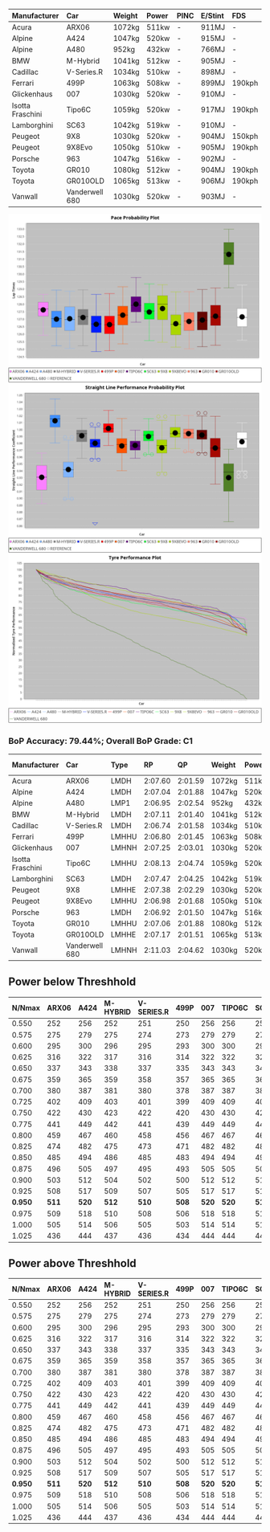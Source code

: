 | Manufacturer     | Car            | Weight | Power | PINC    | E/Stint | FDS     |
|:-|:-|:-|:-|:-|:-|:-|
| Acura            | ARX06          | 1072kg | 511kw |    -    | 911MJ   |    -    |
| Alpine           | A424           | 1047kg | 520kw |    -    | 915MJ   |    -    |
| Alpine           | A480           | 952kg  | 432kw |    -    | 766MJ   |    -    |
| BMW              | M-Hybrid       | 1041kg | 512kw |    -    | 905MJ   |    -    |
| Cadillac         | V-Series.R     | 1034kg | 510kw |    -    | 898MJ   |    -    |
| Ferrari          | 499P           | 1063kg | 508kw |    -    | 899MJ   | 190kph  |
| Glickenhaus      | 007            | 1030kg | 520kw |    -    | 910MJ   |    -    |
| Isotta Fraschini | Tipo6C         | 1059kg | 520kw |    -    | 917MJ   | 190kph  |
| Lamborghini      | SC63           | 1042kg | 519kw |    -    | 910MJ   |    -    |
| Peugeot          | 9X8            | 1030kg | 520kw |    -    | 904MJ   | 150kph  |
| Peugeot          | 9X8Evo         | 1050kg | 510kw |    -    | 905MJ   | 190kph  |
| Porsche          | 963            | 1047kg | 516kw |    -    | 902MJ   |    -    |
| Toyota           | GR010          | 1080kg | 512kw |    -    | 904MJ   | 190kph  |
| Toyota           | GR010OLD       | 1065kg | 513kw |    -    | 906MJ   | 190kph  |
| Vanwall          | Vanderwell 680 | 1030kg | 520kw |    -    | 903MJ   |    -    |

![PACECHART](./IMG/CUSTOM.png)
![STRAIGHTLINEPERFORMANCECHART](./IMG/CUSTOM_sp.png)
![TYREPERFORMANCECHART](./IMG/CUSTOM_tw.png)

### BoP Accuracy: 79.44%; Overall BoP Grade: C1
| Manufacturer     | Car            | Type  | RP      | QP      | Weight | Power¹ | Threshhold | PINC    | Power² | E/Stint | AVG Vmax  | FDS     | RDLC | L/Stint | BOP-Grade | Model Accuracy | Model Points | Match%  | SimDiff |
|:-|:-|:-|:-|:-|:-|:-|:-|:-|:-|:-|:-|:-|:-|:-|:-|:-|:-|:-|:-|
| Acura            | ARX06          | LMDH  | 2:07.60 | 2:01.59 | 1072kg | 511kw  | 210.0kph   |    -    | 511kw  |  911MJ  | 296.95kph |    -    | 1.00 | 25      | +D1       | 100.00%        | 995          | 69.02%  | #       |
| Alpine           | A424           | LMDH  | 2:07.04 | 2:01.88 | 1047kg | 520kw  | 210.0kph   |    -    | 520kw  |  915MJ  | 312.10kph |    -    | 1.00 | 25      | -A2       | 86.43%         | 618          | 90.65%  | ±2.41s  |
| Alpine           | A480           | LMP1  | 2:06.95 | 2:02.54 |  952kg | 432kw  | 210.0kph   |    -    | 432kw  |  766MJ  | 297.78kph |    -    | 0.98 | 23      | ~A1       | 68.63%         | 967          | 97.56%  | ±0.16s  |
| BMW              | M-Hybrid       | LMDH  | 2:07.11 | 2:01.40 | 1041kg | 512kw  | 210.0kph   |    -    | 512kw  |  905MJ  | 308.13kph |    -    | 1.02 | 25      | -B1       | 93.77%         | 1672         | 89.30%  | ±2.67s  |
| Cadillac         | V-Series.R     | LMDH  | 2:06.74 | 2:01.58 | 1034kg | 510kw  | 210.0kph   |    -    | 510kw  |  898MJ  | 305.42kph |    -    | 1.03 | 25      | -C1       | 83.12%         | 1921         | 78.78%  | ±3.33s  |
| Ferrari          | 499P           | LMHHU | 2:06.80 | 2:01.45 | 1063kg | 508kw  | 210.0kph   |    -    | 508kw  |  899MJ  | 307.95kph | 190kph  | 1.03 | 25      | -B1       | 69.49%         | 1950         | 89.06%  | ±2.92s  |
| Glickenhaus      | 007            | LMHNH | 2:07.25 | 2:03.01 | 1030kg | 520kw  | 210.0kph   |    -    | 520kw  |  910MJ  | 307.31kph |    -    | 0.96 | 25      | ~A1       | 89.50%         | 1518         | 98.97%  | ±2.02s  |
| Isotta Fraschini | Tipo6C         | LMHHU | 2:08.13 | 2:04.74 | 1059kg | 520kw  | 210.0kph   |    -    | 520kw  |  917MJ  | 305.90kph | 190kph  | 1.04 | 25      | +Ω1       | 73.56%         | 64           | 43.91%  | ±2.88s  |
| Lamborghini      | SC63           | LMDH  | 2:07.47 | 2:04.25 | 1042kg | 519kw  | 210.0kph   |    -    | 519kw  |  910MJ  | 308.53kph |    -    | 1.05 | 25      | +A2       | 95.82%         | 459          | 91.68%  | ±2.70s  |
| Peugeot          | 9X8            | LMHHE | 2:07.38 | 2:02.29 | 1030kg | 520kw  | 210.0kph   |    -    | 520kw  |  904MJ  | 306.29kph | 150kph  | 1.03 | 25      | ~A1       | 88.75%         | 2383         | 100.00% | ±0.96s  |
| Peugeot          | 9X8Evo         | LMHHU | 2:06.98 | 2:01.68 | 1050kg | 510kw  | 210.0kph   |    -    | 510kw  |  905MJ  | 308.10kph | 190kph  | 1.00 | 25      | ~A1       | 66.97%         | 221          | 98.56%  | ±2.84s  |
| Porsche          | 963            | LMDH  | 2:06.92 | 2:01.50 | 1047kg | 516kw  | 210.0kph   |    -    | 516kw  |  902MJ  | 308.33kph |    -    | 1.01 | 25      | -B1       | 81.02%         | 5243         | 88.35%  | ±2.17s  |
| Toyota           | GR010          | LMHHU | 2:07.06 | 2:01.88 | 1080kg | 512kw  | 210.0kph   |    -    | 512kw  |  904MJ  | 305.79kph | 190kph  | 1.01 | 25      | ~A1       | 73.70%         | 2701         | 99.71%  | ±3.33s  |
| Toyota           | GR010OLD       | LMHHE | 2:07.17 | 2:01.51 | 1065kg | 513kw  | 210.0kph   |    -    | 513kw  |  906MJ  | 304.19kph | 190kph  | 1.02 | 25      | -A2       | 99.03%         | 1536         | 90.42%  | ±1.03s  |
| Vanwall          | Vanderwell 680 | LMHNH | 2:11.03 | 2:04.62 | 1030kg | 520kw  | 210.0kph   |    -    | 520kw  |  903MJ  | 299.97kph |    -    | 1.02 | 25      | +Ω2       | 97.01%         | 649          | -34.38% | ±0.53s  |

## Power below Threshhold
| N/Nmax    | ARX06   | A424    | M-HYBRID | V-SERIES.R | 499P    | 007     | TIPO6C  | SC63    | 9X8     | 9X8EVO  | 963     | GR010   | GR010OLD | VANDERWELL 680 | ​     | RPM      | A480    |
|:-|:-|:-|:-|:-|:-|:-|:-|:-|:-|:-|:-|:-|:-|:-|:-|:-|:-|
|  0.550    |  252    |  256    |  252     |  251       |  250    |  256    |  256    |  256    |  256    |  251    |  254    |  252    |  253     |  256           |  ​    |   --     |   -     |
|  0.575    |  275    |  279    |  275     |  274       |  273    |  279    |  279    |  279    |  279    |  274    |  277    |  275    |  276     |  279           |  ​    |   --     |   -     |
|  0.600    |  295    |  300    |  296     |  295       |  293    |  300    |  300    |  299    |  300    |  295    |  298    |  296    |  296     |  300           |  ​    |   --     |   -     |
|  0.625    |  316    |  322    |  317     |  316       |  314    |  322    |  322    |  321    |  322    |  316    |  319    |  317    |  317     |  322           |  ​    |   --     |   -     |
|  0.650    |  337    |  343    |  338     |  337       |  335    |  343    |  343    |  342    |  343    |  337    |  340    |  338    |  338     |  343           |  ​    |   --     |   -     |
|  0.675    |  359    |  365    |  359     |  358       |  357    |  365    |  365    |  364    |  365    |  358    |  362    |  359    |  360     |  365           |  ​    |   --     |   -     |
|  0.700    |  380    |  387    |  381     |  380       |  378    |  387    |  387    |  386    |  387    |  380    |  384    |  381    |  382     |  387           |  ​    |   --     |   -     |
|  0.725    |  402    |  409    |  403     |  401       |  399    |  409    |  409    |  408    |  409    |  401    |  406    |  403    |  403     |  409           |  ​    |   --     |   -     |
|  0.750    |  422    |  430    |  423     |  422       |  420    |  430    |  430    |  429    |  430    |  422    |  427    |  423    |  424     |  430           |  ​    |   --     |   -     |
|  0.775    |  441    |  449    |  442     |  441       |  439    |  449    |  449    |  448    |  449    |  441    |  446    |  442    |  443     |  449           |  ​    |  5000    |  254    |
|  0.800    |  459    |  467    |  460     |  458       |  456    |  467    |  467    |  466    |  467    |  458    |  463    |  460    |  461     |  467           |  ​    |  5500    |  300    |
|  0.825    |  474    |  482    |  475     |  473       |  471    |  482    |  482    |  481    |  482    |  473    |  478    |  475    |  476     |  482           |  ​    |  6000    |  335    |
|  0.850    |  485    |  494    |  486     |  485       |  483    |  494    |  494    |  493    |  494    |  485    |  490    |  486    |  487     |  494           |  ​    |  6500    |  378    |
|  0.875    |  496    |  505    |  497     |  495       |  493    |  505    |  505    |  504    |  505    |  495    |  501    |  497    |  498     |  505           |  ​    |  7000    |  422    |
|  0.900    |  503    |  512    |  504     |  502       |  500    |  512    |  512    |  511    |  512    |  502    |  508    |  504    |  505     |  512           |  ​    |  7500    |  433    |
|  0.925    |  508    |  517    |  509     |  507       |  505    |  517    |  517    |  516    |  517    |  507    |  513    |  509    |  510     |  517           |  ​    |  8000    |  429    |
| **0.950** | **511** | **520** | **512**  | **510**    | **508** | **520** | **520** | **519** | **520** | **510** | **516** | **512** | **513**  | **520**        | **​** | **8500** | **432** |
|  0.975    |  509    |  518    |  510     |  508       |  506    |  518    |  518    |  517    |  518    |  508    |  514    |  510    |  511     |  518           |  ​    |  9000    |  216    |
|  1.000    |  505    |  514    |  506     |  505       |  503    |  514    |  514    |  513    |  514    |  505    |  510    |  506    |  507     |  514           |  ​    |   --     |   -     |
|  1.025    |  436    |  444    |  437     |  436       |  434    |  444    |  444    |  443    |  444    |  436    |  441    |  437    |  438     |  444           |  ​    |   --     |   -     |

## Power above Threshhold
| N/Nmax    | ARX06   | A424    | M-HYBRID | V-SERIES.R | 499P    | 007     | TIPO6C  | SC63    | 9X8     | 9X8EVO  | 963     | GR010   | GR010OLD | VANDERWELL 680 | ​     | RPM      | A480    |
|:-|:-|:-|:-|:-|:-|:-|:-|:-|:-|:-|:-|:-|:-|:-|:-|:-|:-|
|  0.550    |  252    |  256    |  252     |  251       |  250    |  256    |  256    |  256    |  256    |  251    |  254    |  252    |  253     |  256           |  ​    |   --     |   -     |
|  0.575    |  275    |  279    |  275     |  274       |  273    |  279    |  279    |  279    |  279    |  274    |  277    |  275    |  276     |  279           |  ​    |   --     |   -     |
|  0.600    |  295    |  300    |  296     |  295       |  293    |  300    |  300    |  299    |  300    |  295    |  298    |  296    |  296     |  300           |  ​    |   --     |   -     |
|  0.625    |  316    |  322    |  317     |  316       |  314    |  322    |  322    |  321    |  322    |  316    |  319    |  317    |  317     |  322           |  ​    |   --     |   -     |
|  0.650    |  337    |  343    |  338     |  337       |  335    |  343    |  343    |  342    |  343    |  337    |  340    |  338    |  338     |  343           |  ​    |   --     |   -     |
|  0.675    |  359    |  365    |  359     |  358       |  357    |  365    |  365    |  364    |  365    |  358    |  362    |  359    |  360     |  365           |  ​    |   --     |   -     |
|  0.700    |  380    |  387    |  381     |  380       |  378    |  387    |  387    |  386    |  387    |  380    |  384    |  381    |  382     |  387           |  ​    |   --     |   -     |
|  0.725    |  402    |  409    |  403     |  401       |  399    |  409    |  409    |  408    |  409    |  401    |  406    |  403    |  403     |  409           |  ​    |   --     |   -     |
|  0.750    |  422    |  430    |  423     |  422       |  420    |  430    |  430    |  429    |  430    |  422    |  427    |  423    |  424     |  430           |  ​    |   --     |   -     |
|  0.775    |  441    |  449    |  442     |  441       |  439    |  449    |  449    |  448    |  449    |  441    |  446    |  442    |  443     |  449           |  ​    |  5000    |  254    |
|  0.800    |  459    |  467    |  460     |  458       |  456    |  467    |  467    |  466    |  467    |  458    |  463    |  460    |  461     |  467           |  ​    |  5500    |  300    |
|  0.825    |  474    |  482    |  475     |  473       |  471    |  482    |  482    |  481    |  482    |  473    |  478    |  475    |  476     |  482           |  ​    |  6000    |  335    |
|  0.850    |  485    |  494    |  486     |  485       |  483    |  494    |  494    |  493    |  494    |  485    |  490    |  486    |  487     |  494           |  ​    |  6500    |  378    |
|  0.875    |  496    |  505    |  497     |  495       |  493    |  505    |  505    |  504    |  505    |  495    |  501    |  497    |  498     |  505           |  ​    |  7000    |  422    |
|  0.900    |  503    |  512    |  504     |  502       |  500    |  512    |  512    |  511    |  512    |  502    |  508    |  504    |  505     |  512           |  ​    |  7500    |  433    |
|  0.925    |  508    |  517    |  509     |  507       |  505    |  517    |  517    |  516    |  517    |  507    |  513    |  509    |  510     |  517           |  ​    |  8000    |  429    |
| **0.950** | **511** | **520** | **512**  | **510**    | **508** | **520** | **520** | **519** | **520** | **510** | **516** | **512** | **513**  | **520**        | **​** | **8500** | **432** |
|  0.975    |  509    |  518    |  510     |  508       |  506    |  518    |  518    |  517    |  518    |  508    |  514    |  510    |  511     |  518           |  ​    |  9000    |  216    |
|  1.000    |  505    |  514    |  506     |  505       |  503    |  514    |  514    |  513    |  514    |  505    |  510    |  506    |  507     |  514           |  ​    |   --     |   -     |
|  1.025    |  436    |  444    |  437     |  436       |  434    |  444    |  444    |  443    |  444    |  436    |  441    |  437    |  438     |  444           |  ​    |   --     |   -     |
